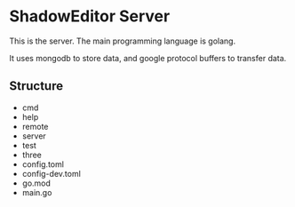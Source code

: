 # ShadowEditor Server

This is the server. The main programming language is golang. 

It uses mongodb to store data, and google protocol buffers to
transfer data.

## Structure

* cmd
* help
* remote
* server
* test
* three
* config.toml
* config-dev.toml
* go.mod
* main.go